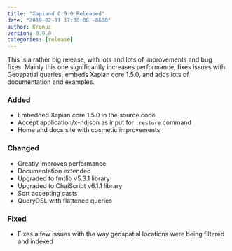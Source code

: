 ```yaml
---
title: "Xapiand 0.9.0 Released"
date: "2019-02-11 17:30:00 -0600"
author: Kronuz
version: 0.9.0
categories: [release]
---
```


This is a rather big release, with lots and lots of improvements and bug fixes.
Mainly this one significantly increases performance, fixes issues with Geospatial
queries, embeds Xapian core 1.5.0, and adds lots of documentation and examples.


### Added
- Embedded Xapian core 1.5.0 in the source code
- Accept application/x-ndjson as input for `:restore` command
- Home and docs site with cosmetic improvements

### Changed
- Greatly improves performance
- Documentation extended
- Upgraded to fmtlib v5.3.1 library
- Upgraded to ChaiScript v6.1.1 library
- Sort accepting casts
- QueryDSL with flattened queries

### Fixed
- Fixes a few issues with the way geospatial locations were
  being filtered and indexed
